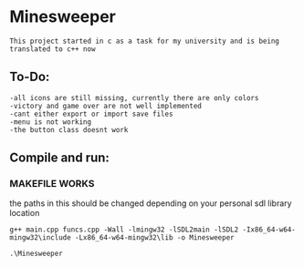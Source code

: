 # Minesweeper

    This project started in c as a task for my university and is being translated to c++ now

## To-Do:

    -all icons are still missing, currently there are only colors
    -victory and game over are not well implemented
    -cant either export or import save files
    -menu is not working 
    -the button class doesnt work

## Compile and run:

### MAKEFILE WORKS

the paths in this should be changed depending on your personal sdl library location

    g++ main.cpp funcs.cpp -Wall -lmingw32 -lSDL2main -lSDL2 -Ix86_64-w64-mingw32\include -Lx86_64-w64-mingw32\lib -o Minesweeper

    .\Minesweeper